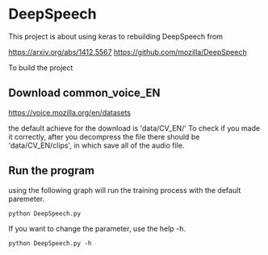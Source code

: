 # DeepSpeech
 This project is about using keras to rebuilding DeepSpeech from 
 
https://arxiv.org/abs/1412.5567
https://github.com/mozilla/DeepSpeech 

To build the project

## Download common_voice_EN
https://voice.mozilla.org/en/datasets

the default achieve for the download is 'data/CV_EN/'
To check if  you made it correctly, after you decompress the file there should be 'data/CV_EN/clips', in which save all of the audio file.

## Run the program
using the following graph will run the training process with the default paremeter. 
```linux
python DeepSpeech.py
```
If you want to change the parameter, use the help -h. 
```linux
python DeepSpeech.py -h
```
